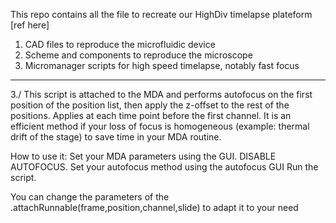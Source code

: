 This repo contains all the file to recreate our HighDiv timelapse plateform [ref here]
1. CAD files to reproduce the microfluidic device
2. Scheme and components to reproduce the microscope
3. Micromanager scripts for high speed timelapse, notably fast focus


------------------------------------------
3./
This script is attached to the MDA and performs autofocus on the first position of the position list, then apply the z-offset to the rest of the positions. Applies at each time point before the first channel. It is an efficient method if your loss of focus is homogeneous (example: thermal drift of the stage) to save time in your MDA routine.

How to use it: Set your MDA parameters using the GUI. DISABLE AUTOFOCUS. Set your autofocus method using the autofocus GUI Run the script.

You can change the parameters of the .attachRunnable(frame,position,channel,slide) to adapt it to your need
